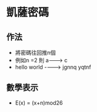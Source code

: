 # 凱薩密碼
## 作法
* 將密碼往回推n個
* 例如n =2 則 a---> c 
* hello world ----> jgnnq yqtnf
## 數學表示
* E(x) = (x+n)mod26
